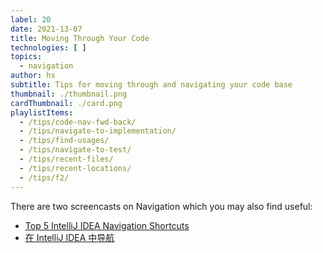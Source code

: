 ```yaml
---
label: 20
date: 2021-13-07
title: Moving Through Your Code
technologies: [ ]
topics:
  - navigation
author: hs
subtitle: Tips for moving through and navigating your code base
thumbnail: ./thumbnail.png
cardThumbnail: ./card.png
playlistItems:
  - /tips/code-nav-fwd-back/
  - /tips/navigate-to-implementation/
  - /tips/find-usages/
  - /tips/navigate-to-test/
  - /tips/recent-files/
  - /tips/recent-locations/
  - /tips/f2/
---
```


There are two screencasts on Navigation which you may also find useful:
- [Top 5 IntelliJ IDEA Navigation Shortcuts](https://youtu.be/crnEBqbBWuo)
- [在 IntelliJ IDEA 中导航](https://youtu.be/1UHsJyCq1SU)